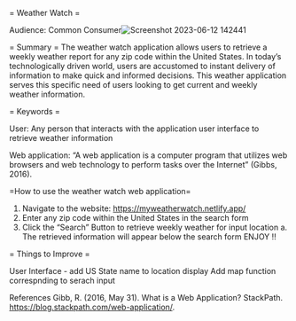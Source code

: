 = Weather Watch =

Audience: Common Consumer![Screenshot 2023-06-12 142441](https://github.com/Dannyagg/weatherwatch/assets/83418934/5112b82b-3fe5-4a48-8a08-d41f284f749c)


= Summary =
The weather watch application allows users to retrieve a weekly weather report for any zip code within the United States. In today’s technologically driven world, users are accustomed to instant delivery of information to make quick and informed decisions. This weather application serves this specific need of users looking to get current and weekly weather information.

= Keywords =

User: Any person that interacts with the application user interface to retrieve weather information 

Web application: “A web application is a computer program that utilizes web browsers and web technology to perform tasks over the Internet” (Gibbs, 2016).

=How to use the weather watch web application=

1.	Navigate to the website: https://myweatherwatch.netlify.app/ 
2.	Enter any zip code within the United States in the search form
3.	Click the “Search” Button to retrieve weekly weather for input location
a.	The retrieved information will appear below the search form
ENJOY !!

= Things to Improve =

  User Interface - add US State name to location display 
  Add map function correspnding to serach input

References
Gibb, R. (2016, May 31). What is a Web Application? StackPath. https://blog.stackpath.com/web-application/. 
